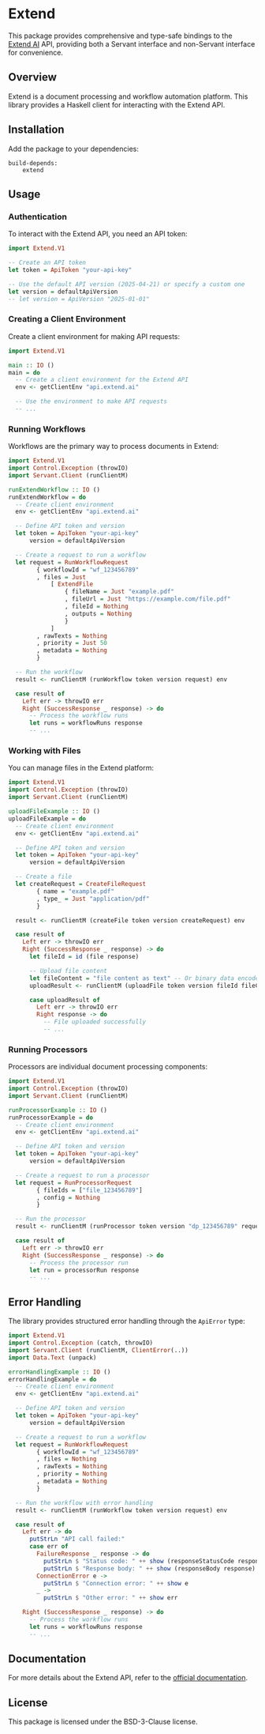 # Extend

This package provides comprehensive and type-safe bindings to the [Extend AI](https://docs.extend.ai/developers/authentication) API, providing both a Servant interface and non-Servant interface for convenience.

## Overview

Extend is a document processing and workflow automation platform. This library provides a Haskell client for interacting with the Extend API.

## Installation

Add the package to your dependencies:

```cabal
build-depends:
    extend
```

## Usage

### Authentication

To interact with the Extend API, you need an API token:

```haskell
import Extend.V1

-- Create an API token
let token = ApiToken "your-api-key"

-- Use the default API version (2025-04-21) or specify a custom one
let version = defaultApiVersion
-- let version = ApiVersion "2025-01-01"
```

### Creating a Client Environment

Create a client environment for making API requests:

```haskell
import Extend.V1

main :: IO ()
main = do
  -- Create a client environment for the Extend API
  env <- getClientEnv "api.extend.ai"

  -- Use the environment to make API requests
  -- ...
```

### Running Workflows

Workflows are the primary way to process documents in Extend:

```haskell
import Extend.V1
import Control.Exception (throwIO)
import Servant.Client (runClientM)

runExtendWorkflow :: IO ()
runExtendWorkflow = do
  -- Create client environment
  env <- getClientEnv "api.extend.ai"

  -- Define API token and version
  let token = ApiToken "your-api-key"
      version = defaultApiVersion

  -- Create a request to run a workflow
  let request = RunWorkflowRequest
        { workflowId = "wf_123456789"
        , files = Just
            [ ExtendFile
                { fileName = Just "example.pdf"
                , fileUrl = Just "https://example.com/file.pdf"
                , fileId = Nothing
                , outputs = Nothing
                }
            ]
        , rawTexts = Nothing
        , priority = Just 50
        , metadata = Nothing
        }

  -- Run the workflow
  result <- runClientM (runWorkflow token version request) env

  case result of
    Left err -> throwIO err
    Right (SuccessResponse _ response) -> do
      -- Process the workflow runs
      let runs = workflowRuns response
      -- ...
```

### Working with Files

You can manage files in the Extend platform:

```haskell
import Extend.V1
import Control.Exception (throwIO)
import Servant.Client (runClientM)

uploadFileExample :: IO ()
uploadFileExample = do
  -- Create client environment
  env <- getClientEnv "api.extend.ai"

  -- Define API token and version
  let token = ApiToken "your-api-key"
      version = defaultApiVersion

  -- Create a file
  let createRequest = CreateFileRequest
        { name = "example.pdf"
        , type_ = Just "application/pdf"
        }

  result <- runClientM (createFile token version createRequest) env

  case result of
    Left err -> throwIO err
    Right (SuccessResponse _ response) -> do
      let fileId = id (file response)

      -- Upload file content
      let fileContent = "file content as text" -- Or binary data encoded as Text
      uploadResult <- runClientM (uploadFile token version fileId fileContent) env

      case uploadResult of
        Left err -> throwIO err
        Right response -> do
          -- File uploaded successfully
          -- ...
```

### Running Processors

Processors are individual document processing components:

```haskell
import Extend.V1
import Control.Exception (throwIO)
import Servant.Client (runClientM)

runProcessorExample :: IO ()
runProcessorExample = do
  -- Create client environment
  env <- getClientEnv "api.extend.ai"

  -- Define API token and version
  let token = ApiToken "your-api-key"
      version = defaultApiVersion

  -- Create a request to run a processor
  let request = RunProcessorRequest
        { fileIds = ["file_123456789"]
        , config = Nothing
        }

  -- Run the processor
  result <- runClientM (runProcessor token version "dp_123456789" request) env

  case result of
    Left err -> throwIO err
    Right (SuccessResponse _ response) -> do
      -- Process the processor run
      let run = processorRun response
      -- ...
```

## Error Handling

The library provides structured error handling through the `ApiError` type:

```haskell
import Extend.V1
import Control.Exception (catch, throwIO)
import Servant.Client (runClientM, ClientError(..))
import Data.Text (unpack)

errorHandlingExample :: IO ()
errorHandlingExample = do
  -- Create client environment
  env <- getClientEnv "api.extend.ai"

  -- Define API token and version
  let token = ApiToken "your-api-key"
      version = defaultApiVersion

  -- Create a request to run a workflow
  let request = RunWorkflowRequest
        { workflowId = "wf_123456789"
        , files = Nothing
        , rawTexts = Nothing
        , priority = Nothing
        , metadata = Nothing
        }

  -- Run the workflow with error handling
  result <- runClientM (runWorkflow token version request) env

  case result of
    Left err -> do
      putStrLn "API call failed:"
      case err of
        FailureResponse _ response -> do
          putStrLn $ "Status code: " ++ show (responseStatusCode response)
          putStrLn $ "Response body: " ++ show (responseBody response)
        ConnectionError e ->
          putStrLn $ "Connection error: " ++ show e
        _ ->
          putStrLn $ "Other error: " ++ show err

    Right (SuccessResponse _ response) -> do
      -- Process the workflow runs
      let runs = workflowRuns response
      -- ...
```

## Documentation

For more details about the Extend API, refer to the [official documentation](https://docs.extend.ai/developers).

## License

This package is licensed under the BSD-3-Clause license.

